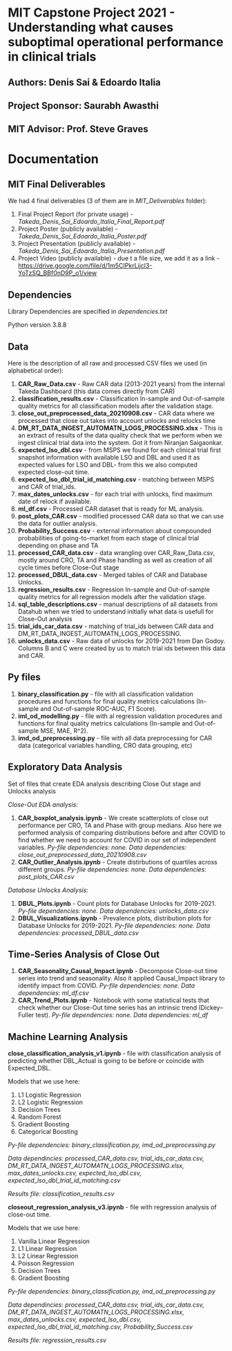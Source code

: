 # MIT Capstone Project 2021 - Understanding what causes suboptimal operational performance in clinical trials

## Authors: Denis Sai & Edoardo Italia

## Project Sponsor: Saurabh Awasthi

## MIT Advisor: Prof. Steve Graves

# Documentation

## MIT Final Deliverables

We had 4 final deliverables (3 of them are in _MIT_Deliverables_ folder):

1. Final Project Report (for private usage) - _Takeda_Denis_Sai_Edoardo_Italia_Final_Report.pdf_
2. Project Poster (publicly available) -  _Takeda_Denis_Sai_Edoardo_Italia_Poster.pdf_
3. Project Presentation (publicly available) - _Takeda_Denis_Sai_Edoardo_Italia_Presentation.pdf_
4. Project Video (publicly available) - due t a file size, we add it as a link - https://drive.google.com/file/d/1m5CIPkrLijcl3-YoTzSQ_BBf0nD9P_o1/view

## Dependencies

Library Dependencies are specified in _dependencies.txt_

Python version 3.8.8

## Data

Here is the description of all raw and processed CSV files we used (in alphabetical order):

1. **CAR_Raw_Data.csv** - Raw CAR data (2013-2021 years) from the internal Takeda Dashboard (this data comes directly from CAR)
2. **classification_results.csv** - Classification In-sample and Out-of-sample quality metrics for all classification models after the validation stage.
3. **close_out_preprocessed_data_20210908.csv** - CAR data where we processed that close out takes into account unlocks and relocks time
4. **DM_RT_DATA_INGEST_AUTOMATN_LOGS_PROCESSING.xlsx** - This is an extract of results of the data quality check that we perform when we ingest clinical trial data into the system. Got it from Niranjan Saigaonkar.
5. **expected_lso_dbl.csv** - from MSPS we found for each clinical trial first snapshot information with available LSO and DBL and used it as expected values for LSO and DBL- from this we also computed expected close-out time.
6. **expected_lso_dbl_trial_id_matching.csv** - matching between MSPS and CAR of trial_ids.
7. **max_dates_unlocks.csv** - for each trial with unlocks, find maximum date of relock if available.
8. **ml_df.csv** - Processed CAR dataset that is ready for ML analysis.
9. **post_plots_CAR.csv** - modified processed CAR data so that we can use the data for outlier analysis.
10. **Probability_Success.csv** - external information about compounded probabilities of going-to-market from each stage of clinical trial depending on phase and TA
11. **processed_CAR_data.csv** - data wrangling over CAR_Raw_Data.csv, mostly around CRO, TA and Phase handling as well as creation of all cycle times before Close-Out stage
12. **processed_DBUL_data.csv** - Merged tables of CAR and Database Unlocks.
13. **regression_results.csv** - Regression In-sample and Out-of-sample quality metrics for all regression models after the validation stage.
14. **sql_table_descriptions.csv** - manual descriptions of all datasets from Datahub when we tried to understand initially what data is usefull for Close-Out analysis
15. **trial_ids_car_data.csv** - matching of trial_ids between CAR data and DM_RT_DATA_INGEST_AUTOMATN_LOGS_PROCESSING.
16. **unlocks_data.csv** - Raw data of unlocks for 2019-2021 from Dan Godoy. Columns B and C were created by us to match trial ids between this data and CAR.

## Py files

1. **binary_classification.py** - file with all classification validation procedures and functions for final quality metrics calculations (In-sample and Out-of-sample ROC-AUC, F1 Score).
2. **iml_od_modelling.py** - file with al regression validation procedures and functions for final quality metrics calculations (In-sample and Out-of-sample MSE, MAE, R^2).
3. **imd_od_preprocessing.py** - file with all data preprocessing for CAR data (categorical variables handling, CRO data grouping, etc)


## Exploratory Data Analysis

Set of files that create EDA analysis describing Close Out stage and Unlocks analysis

_Close-Out EDA analysis:_

1. **CAR_boxplot_analysis.ipynb** - We create scatterplots of close out performance per CRO, TA and Phase with group medians. Also here we performed analysis of comparing distributions before and after COVID to find whether we need to account for COVID in our set of independent variables. _Py-file dependencies: none. Data dependencies: close_out_preprocessed_data_20210908.csv_
2. **CAR_Outlier_Analysis.ipynb** - Create distirbutions of quartiles across different groups. _Py-file dependencies: none. Data dependencies: post_plots_CAR.csv_

_Database Unlocks Analysis:_

1. **DBUL_Plots.ipynb** - Count plots for Database Unlocks for 2019-2021. _Py-file dependencies: none. Data dependencies: unlocks_data.csv_
2. **DBUL_Visualizations.ipynb** - Prevalence plots, distribution plots for Database Unlocks for 2019-2021. _Py-file dependencies: none. Data dependencies: processed_DBUL_data.csv_


## Time-Series Analysis of Close Out

1. **CAR_Seasonality_Causal_Impact.ipynb** - Decompose Close-out time series into trend and seasonality. Also it applied Causal_Impact library to identify impact from COVID. _Py-file dependencies: none. Data dependencies: ml_df.csv_
2. **CAR_Trend_Plots.ipynb** - Notebook with some statistical tests that check whether our Close-Out time series has an intrinsic trend (Dickey–Fuller test). _Py-file dependencies: none. Data dependencies: ml_df_

## Machine Learning Analysis

**close_classification_analysis_v1.ipynb** - file with classification analysis of predicting whether DBL_Actual is going to be before or coincide with Expected_DBL. 

Models that we use here: 
1. L1 Logistic Regression
2. L2 Logistic Regression
3. Decision Trees
4. Random Forest
5. Gradient Boosting
6. Categorical Boosting

_Py-file dependencies: binary_classification.py, imd_od_preprocessing.py_

_Data dependincies: processed_CAR_data.csv, trial_ids_car_data.csv, DM_RT_DATA_INGEST_AUTOMATN_LOGS_PROCESSING.xlsx, max_dates_unlocks.csv, expected_lso_dbl.csv, expected_lso_dbl_trial_id_matching.csv_

_Results file: classification_results.csv_

**closeout_regression_analysis_v3.ipynb** - file with regression analysis of close-out time.

Models that we use here:
1. Vanilla Linear Regression
2. L1 Linear Regression
3. L2 Linear Regression
4. Poisson Regression
5. Decision Trees
6. Gradient Boosting

_Py-file dependencies: binary_classification.py, imd_od_preprocessing.py_

_Data dependincies: processed_CAR_data.csv, trial_ids_car_data.csv, DM_RT_DATA_INGEST_AUTOMATN_LOGS_PROCESSING.xlsx, max_dates_unlocks.csv, expected_lso_dbl.csv, expected_lso_dbl_trial_id_matching.csv, Probability_Success.csv_

_Results file: regression_results.csv_






